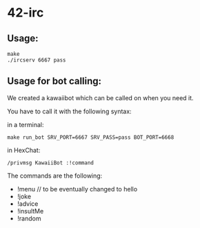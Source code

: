 # 42-irc

## Usage:

```
make
./ircserv 6667 pass
```

## Usage for bot calling:

We created a kawaiibot which can be called on when you need it.

You have to call it with the following syntax:

in a terminal:
```
make run_bot SRV_PORT=6667 SRV_PASS=pass BOT_PORT=6668
```

in HexChat:
```
/privmsg KawaiiBot :!command
```

The commands are the following:
- !menu // to be eventually changed to hello
- !joke
- !advice
- !insultMe
- !random
